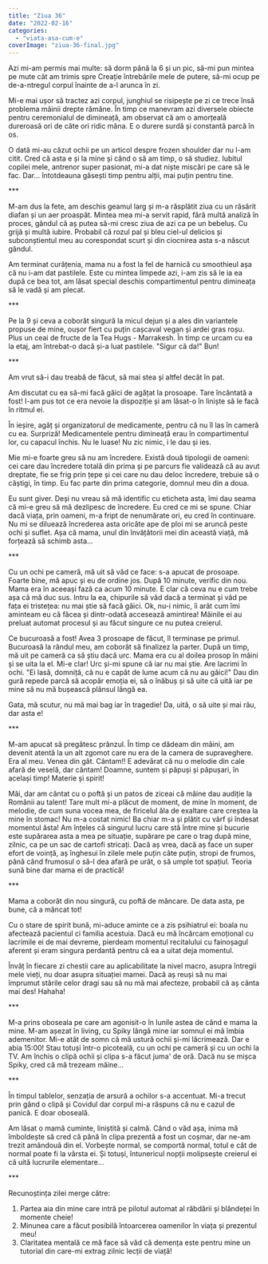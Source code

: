```yaml
---
title: "Ziua 36"
date: "2022-02-16"
categories: 
  - "viata-asa-cum-e"
coverImage: "ziua-36-final.jpg"
---
```


Azi mi-am permis mai multe: să dorm până la 6 și un pic, să-mi pun mintea pe mute cât am trimis spre Creație întrebările mele de putere, să-mi ocup pe de-a-ntregul corpul înainte de a-l arunca în zi.

Mi-e mai ușor să tractez azi corpul, junghiul se risipește pe zi ce trece însă problema mâinii drepte rămâne. În timp ce manevram azi diversele obiecte pentru ceremonialul de dimineață, am observat că am o amorțeală dureroasă ori de câte ori ridic mâna. E o durere surdă și constantă parcă în os.

O dată mi-au căzut ochii pe un articol despre frozen shoulder dar nu l-am citit. Cred că asta e și la mine și când o să am timp, o să studiez. Iubitul copilei mele, antrenor super pasionat, mi-a dat niște miscări pe care să le fac. Dar… întotdeauna găsești timp pentru alții, mai puțin pentru tine.

\*\*\*

M-am dus la fete, am deschis geamul larg și m-a răsplătit ziua cu un răsărit diafan și un aer proaspăt. Mintea mea mi-a servit rapid, fără multă analiză în proces, gândul că aș putea să-mi cresc ziua de azi ca pe un bebeluș. Cu grijă și multă iubire. Probabil că rozul pal și bleu ciel-ul delicios și subconștientul meu au corespondat scurt și din ciocnirea asta s-a născut gândul.

Am terminat curățenia, mama nu a fost la fel de harnică cu smoothieul așa că nu i-am dat pastilele. Este cu mintea limpede azi, i-am zis să le ia ea după ce bea tot, am lăsat special deschis compartimentul pentru dimineața să le vadă și am plecat.

\*\*\*

Pe la 9 și ceva a coborât singură la micul dejun și a ales din variantele propuse de mine, oușor fiert cu puțin cașcaval vegan și ardei gras roșu. Plus un ceai de fructe de la Tea Hugs - Marrakesh. În timp ce urcam cu ea la etaj, am întrebat-o dacă și-a luat pastilele. "Sigur că da!" Bun!

\*\*\*

Am vrut să-i dau treabă de făcut, să mai stea și altfel decât în pat.

Am discutat cu ea să-mi facă găici de agățat la prosoape. Tare încântată a fost! I-am pus tot ce era nevoie la dispoziție și am lăsat-o în liniște să le facă în ritmul ei.

În ieșire, agăț și organizatorul de medicamente, pentru că nu îl las în cameră cu ea. Surpriză! Medicamentele pentru dimineață erau în compartimentul lor, cu capacul închis. Nu le luase! Nu zic nimic, i le dau și ies.

Mie mi-e foarte greu să nu am încredere. Există două tipologii de oameni: cei care dau încredere totală din prima și pe parcurs fie validează că au avut dreptate, fie se frig prin țepe și cei care nu dau deloc încredere, trebuie să o câștigi, în timp. Eu fac parte din prima categorie, domnul meu din a doua.

Eu sunt giver. Deși nu vreau să mă identific cu eticheta asta, îmi dau seama că mi-e greu să mă dezlipesc de încredere. Eu cred ce mi se spune. Chiar dacă viața, prin oameni, m-a fript de nenumărate ori, eu cred în continuare. Nu mi se diluează încrederea asta oricâte ape de ploi mi se aruncă peste ochi și suflet. Așa că mama, unul din învățătorii mei din această viață, mă forțează să schimb asta…

\*\*\*

Cu un ochi pe cameră, mă uit să văd ce face: s-a apucat de prosoape. Foarte bine, mă apuc și eu de ordine jos. După 10 minute, verific din nou. Mama era în aceeași fază ca acum 10 minute. E clar că ceva nu e cum trebe așa că mă duc sus. Intru la ea, chipurile să văd dacă a terminat și văd pe fața ei tristețea: nu mai știe să facă găici. Ok, nu-i nimic, îi arăt cum îmi aminteam eu că făcea și dintr-odată accesează amintirea! Mâinile ei au preluat automat procesul și au făcut singure ce nu putea creierul.

Ce bucuroasă a fost! Avea 3 prosoape de făcut, îl terminase pe primul. Bucuroasă la rândul meu, am coborât să finalizez la parter. După un timp, mă uit pe cameră ca să știu dacă urc. Mama era cu al doilea prosop în mâini și se uita la el. Mi-e clar! Urc și-mi spune că iar nu mai știe. Are lacrimi în ochi. "Ei lasă, domniță, că nu e capăt de lume acum că nu au găici!" Dau din gură repede parcă să acopăr emoția ei, să o înăbuș și să uite că uită iar pe mine să nu mă bușească plânsul lângă ea.

Gata, mă scutur, nu mă mai bag iar în tragedie! Da, uită, o să uite și mai rău, dar asta e!

\*\*\*

M-am apucat să pregătesc prânzul. În timp ce dădeam din mâini, am devenit atentă la un alt zgomot care nu era de la camera de supraveghere. Era al meu. Venea din gât. Cântam!! E adevărat că nu o melodie din cale afară de veselă, dar cântam! Doamne, suntem și păpuși și păpușari, în același timp! Materie și spirit!

Măi, dar am cântat cu o poftă și un patos de ziceai că mâine dau audiție la Românii au talent! Tare mult mi-a plăcut de moment, de mine în moment, de melodie, de cum suna vocea mea, de firicelul ăla de exaltare care creștea la mine în stomac! Nu m-a costat nimic! Ba chiar m-a și plătit cu vârf și îndesat momentul ăsta! Am înțeles că singurul lucru care stă între mine și bucurie este supărarea asta a mea pe situație, supărare pe care o trag după mine, zilnic, ca pe un sac de cartofi stricați. Dacă aș vrea, dacă aș face un super efort de voință, aș înghesui în zilele mele puțin câte puțin, stropi de frumos, până când frumosul o să-l dea afară pe urât, o să umple tot spațiul. Teoria sună bine dar mama ei de practică!

\*\*\*

Mama a coborât din nou singură, cu poftă de mâncare. De data asta, pe bune, că a mâncat tot!

Cu o stare de spirit bună, mi-aduce aminte ce a zis psihiatrul ei: boala nu afectează pacientul ci familia acestuia. Dacă eu mă încărcam emoțional cu lacrimile ei de mai devreme, pierdeam momentul recitalului cu fainoșagul aferent și eram singura perdantă pentru că ea a uitat deja momentul.

Învăț în fiecare zi chestii care au aplicabilitate la nivel macro, asupra întregii mele vieți, nu doar asupra situației mamei. Dacă aș reuși să nu mai împrumut stările celor dragi sau să nu mă mai afecteze, probabil că aș cânta mai des! Hahaha!

\*\*\*

M-a prins oboseala pe care am agonisit-o în lunile astea de când e mama la mine. M-am așezat în living, cu Spiky lângă mine iar somnul ei mă îmbia ademenitor. Mi-e atât de somn că mă ustură ochii și-mi lăcrimează. Dar e abia 15:00! Stau totuși într-o picoteală, cu un ochi pe cameră și cu un ochi la TV. Am închis o clipă ochii și clipa s-a făcut juma' de oră. Dacă nu se mișca Spiky, cred că mă trezeam mâine…

\*\*\*

În timpul tablelor, senzația de arsură a ochilor s-a accentuat. Mi-a trecut prin gând o clipă și Covidul dar corpul mi-a răspuns că nu e cazul de panică. E doar oboseală.

Am lăsat o mamă cuminte, liniștită și calmă. Când o văd așa, inima mă îmboldește să cred că până în clipa prezentă a fost un coșmar, dar ne-am trezit amândouă din el. Vorbește normal, se comportă normal, totul e cât de normal poate fi la vârsta ei. Și totuși, întunericul nopții molipsește creierul ei că uită lucrurile elementare…

\*\*\*

Recunoștința zilei merge către:

1. Partea aia din mine care intră pe pilotul automat al răbdării și blândeței în momente cheie!
2. Minunea care a făcut posibilă întoarcerea oamenilor în viața și prezentul meu!
3. Claritatea mentală ce mă face să văd că demența este pentru mine un tutorial din care-mi extrag zilnic lecții de viață!
